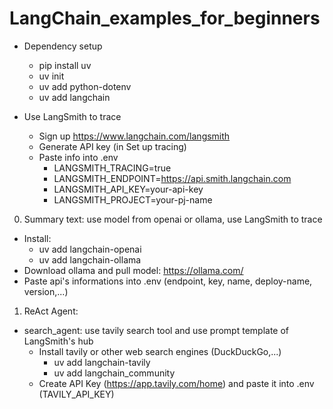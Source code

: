 # LangChain_examples_for_beginners

- Dependency setup
    + pip install uv
    + uv init
    + uv add python-dotenv
    + uv add langchain

- Use LangSmith to trace
    + Sign up https://www.langchain.com/langsmith
    + Generate API key (in Set up tracing)
    + Paste info into .env 
        + LANGSMITH_TRACING=true
        + LANGSMITH_ENDPOINT=https://api.smith.langchain.com
        + LANGSMITH_API_KEY=your-api-key
        + LANGSMITH_PROJECT=your-pj-name

0. Summary text: use model from openai or ollama, use LangSmith to trace
- Install:
    + uv add langchain-openai
    + uv add langchain-ollama
- Download ollama and pull model: https://ollama.com/
- Paste api's informations into .env (endpoint, key, name, deploy-name, version,...)

1. ReAct Agent: 
- search_agent: use tavily search tool and use prompt template of LangSmith's hub
    - Install tavily or other web search engines (DuckDuckGo,...)
        + uv add langchain-tavily
        + uv add langchain_community
    - Create API Key (https://app.tavily.com/home) and paste it into .env (TAVILY_API_KEY)